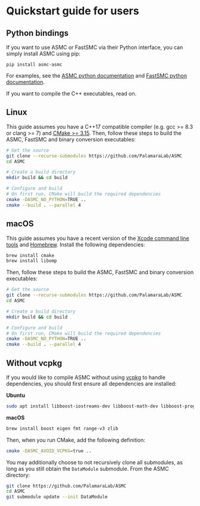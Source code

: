 # Quickstart guide for users

## Python bindings

If you want to use ASMC or FastSMC via their Python interface, you can simply install ASMC using pip:

```
pip install asmc-asmc
```

For examples, see the [ASMC python documentation](./asmc_python.md) and [FastSMC python documentation](./fastsmc_python.md).

If you want to compile the C++ executables, read on.

## Linux

This guide assumes you have a C++17 compatible compiler (e.g. gcc >= 8.3 or clang >= 7) and [CMake >= 3.15](https://cmake.org/install/).
Then, follow these steps to build the ASMC, FastSMC and binary conversion executables:

```bash
# Get the source
git clone --recurse-submodules https://github.com/PalamaraLab/ASMC
cd ASMC

# Create a build directory
mkdir build && cd build

# Configure and build
# On first run, CMake will build the required dependencies
cmake -DASMC_NO_PYTHON=TRUE ..
cmake --build . --parallel 4
```

## macOS

This guide assumes you have a recent version of the [Xcode command line tools](https://developer.apple.com/xcode/features/) and [Homebrew](https://brew.sh/).
Install the following dependencies:

```bash
brew install cmake
brew install libomp
```

Then, follow these steps to build the ASMC, FastSMC and binary conversion executables:

```bash
# Get the source
git clone --recurse-submodules https://github.com/PalamaraLab/ASMC
cd ASMC

# Create a build directory
mkdir build && cd build

# Configure and build
# On first run, CMake will build the required dependencies
cmake -DASMC_NO_PYTHON=TRUE ..
cmake --build . --parallel 4
```

## Without vcpkg

If you would like to compile ASMC without using [vcpkg](https://github.com/microsoft/vcpkg/) to handle dependencies, you should first ensure all dependencies are installed:

**Ubuntu**
```bash
sudo apt install libboost-iostreams-dev libboost-math-dev libboost-program-options-dev libeigen3-dev libfmt-dev librange-v3-dev zlib1g-dev
```

**macOS**
```bash
brew install boost eigen fmt range-v3 zlib
````

Then, when you run CMake, add the following definition:

```bash
cmake -DASMC_AVOID_VCPKG=true ..
```

You may additionally choose to not recursively clone all submodules, as long as you still obtain the `DataModule` submodule.
From the ASMC directory:

```bash
git clone https://github.com/PalamaraLab/ASMC
cd ASMC
git submodule update --init DataModule
```
